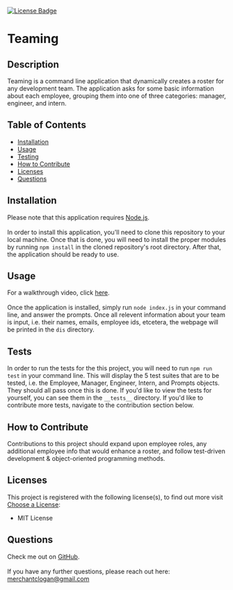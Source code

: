 
[![License Badge](https://img.shields.io/badge/License-MIT_License-blueviolet.svg)](https://shields.io/)

# Teaming


## Description
Teaming is a command line application that dynamically creates a roster for any development team. The application asks for some basic information about each employee, grouping them into one of three categories: manager, engineer, and intern.


## Table of Contents
  * [Installation](#installation)
  * [Usage](#usage)
  * [Testing](#testing)
  * [How to Contribute](#how-to-contribute)
  * [Licenses](#licenses)
  * [Questions](#questions)


## Installation
Please note that this application requires [Node.js](https://nodejs.org/en/).
<br>
<br>
In order to install this application, you'll need to clone this repository to your local machine. Once that is done, you will need to install the proper modules by running `npm install` in the cloned repository's root directory. After that, the application should be ready to use.


## Usage
For a walkthrough video, click [here](https://drive.google.com/file/d/1XfJY_JbbDG3D_tiss0nwiLr3OCDYog3t/view?usp=sharing).
<br>
<br>
Once the application is installed, simply run `node index.js` in your command line, and answer the prompts. Once all relevent information about your team is input, i.e. their names, emails, employee ids, etcetera, the webpage will be printed in the `dis` directory.


## Tests
In order to run the tests for the this project, you will need to run `npm run test` in your command line. This will display the 5 test suites that are to be tested, i.e. the Employee, Manager, Engineer, Intern, and Prompts objects. They should all pass once this is done. If you'd like to view the tests for yourself, you can see them in the `__tests__` directory. If you'd like to contribute more tests, navigate to the contribution section below.
    

## How to Contribute
Contributions to this project should expand upon employee roles, any additional employee info that would enhance a roster, and follow test-driven development & object-oriented programming methods.


## Licenses
This project is registered with the following license(s), to find out more visit [Choose a License](https://choosealicense.com/licenses):
* MIT License

## Questions
Check me out on [GitHub](https://www.github.com/loganmerchant). 
<br>
<br>
If you have any further questions, please reach out here: merchantclogan@gmail.com
  